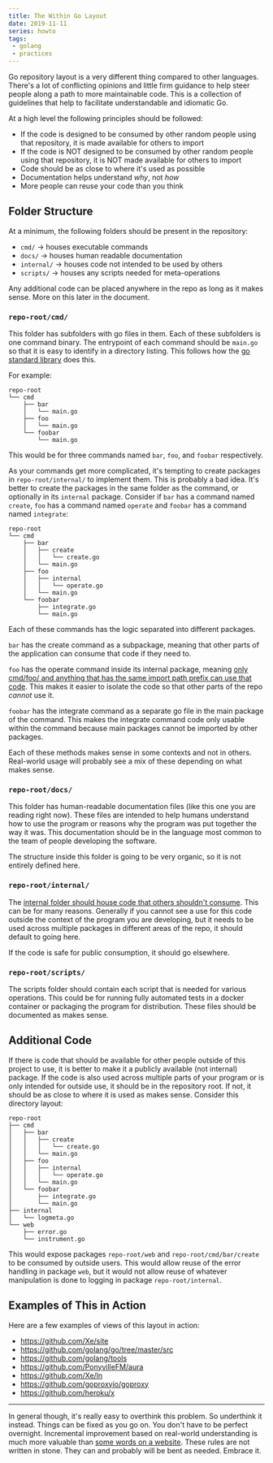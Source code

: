 ```yaml
---
title: The Within Go Layout
date: 2019-11-11
series: howto
tags:
 - golang
 - practices
---
```


Go repository layout is a very different thing compared to other languages.
There's a lot of conflicting opinions and little firm guidance to help steer
people along a path to more maintainable code. This is a collection of
guidelines that help to facilitate understandable and idiomatic Go.

At a high level the following principles should be followed:

- If the code is designed to be consumed by other random people using that
  repository, it is made available for others to import
- If the code is NOT designed to be consumed by other random people using that
  repository, it is NOT made available for others to import
- Code should be as close to where it's used as possible
- Documentation helps understand _why_, not _how_
- More people can reuse your code than you think

## Folder Structure

At a minimum, the following folders should be present in the repository:

- `cmd/` -> houses executable commands
- `docs/` -> houses human readable documentation
- `internal/` -> houses code not intended to be used by others
- `scripts/` -> houses any scripts needed for meta-operations

Any additional code can be placed anywhere in the repo as long as it makes
sense. More on this later in the document.

### `repo-root/cmd/`

This folder has subfolders with go files in them. Each of these subfolders is
one command binary. The entrypoint of each command should be `main.go` so that
it is easy to identify in a directory listing. This follows how the [go standard
library][stdlibcmd] does this. 

For example:

```
repo-root
└── cmd
    ├── bar
    │   └── main.go
    ├── foo
    │   └── main.go
    └── foobar
        └── main.go
```

This would be for three commands named `bar`, `foo`, and `foobar` respectively.

As your commands get more complicated, it's tempting to create packages in
`repo-root/internal/` to implement them. This is probably a bad idea. It's
better to create the packages in the same folder as the command, or optionally
in its `internal` package. Consider if `bar` has a command named `create`,
`foo` has a command named `operate` and `foobar` has a command named `integrate`:

```
repo-root
└── cmd
    ├── bar
    │   ├── create
    │   │   └── create.go
    │   └── main.go
    ├── foo
    │   ├── internal
    │   │   └── operate.go
    │   └── main.go
    └── foobar
        ├── integrate.go
        └── main.go
```

Each of these commands has the logic separated into different packages. 

`bar` has the create command as a subpackage, meaning that other parts of the
application can consume that code if they need to. 

`foo` has the operate command inside its internal package, meaning [only
cmd/foo/ and anything that has the same import path prefix can use that
code][internalcode]. 
This makes it easier to isolate the code so that other parts of the repo
_cannot_ use it. 

`foobar` has the integrate command as a separate go file in the main package of
the command. This makes the integrate command code only usable within the
command because main packages cannot be imported by other packages.

Each of these methods makes sense in some contexts and not in others. Real-world
usage will probably see a mix of these depending on what makes sense.

### `repo-root/docs/`

This folder has human-readable documentation files (like this one you are
reading right now). These files are intended to help humans understand how to
use the program or reasons why the program was put together the way it was. This
documentation should be in the language most common to the team of people
developing the software.

The structure inside this folder is going to be very organic, so it is not
entirely defined here.

### `repo-root/internal/`

The [internal folder should house code that others shouldn't
consume][internalcode]. This can be for many reasons. Generally if you cannot
see a use for this code outside the context of the program you are developing,
but it needs to be used across multiple packages in different areas of the repo, 
it should default to going here.

If the code is safe for public consumption, it should go elsewhere.

### `repo-root/scripts/`

The scripts folder should contain each script that is needed for various
operations. This could be for running fully automated tests in a docker
container or packaging the program for distribution. These files should be
documented as makes sense.

## Additional Code

If there is code that should be available for other people outside of this
project to use, it is better to make it a publicly available (not internal)
package. If the code is also used across multiple parts of your program or is
only intended for outside use, it should be in the repository root. If not, it
should be as close to where it is used as makes sense. Consider this directory
layout:

```
repo-root
├── cmd
│   ├── bar
│   │   ├── create
│   │   │   └── create.go
│   │   └── main.go
│   ├── foo
│   │   ├── internal
│   │   │   └── operate.go
│   │   └── main.go
│   └── foobar
│       ├── integrate.go
│       └── main.go
├── internal
│   └── logmeta.go
└── web
    ├── error.go
    └── instrument.go
```

This would expose packages `repo-root/web` and `repo-root/cmd/bar/create` to be
consumed by outside users. This would allow reuse of the error handling in
package `web`, but it would not allow reuse of whatever manipulation is done to
logging in package `repo-root/internal`. 

## Examples of This in Action

Here are a few examples of views of this layout in action:

- https://github.com/Xe/site
- https://github.com/golang/go/tree/master/src
- https://github.com/golang/tools
- https://github.com/PonyvilleFM/aura
- https://github.com/Xe/ln
- https://github.com/goproxyio/goproxy
- https://github.com/heroku/x

---

In general though, it's really easy to overthink this problem. So underthink it
instead. Things can be fixed as you go on. You don't have to be perfect
overnight. Incremental improvement based on real-world understanding is much
more valuable than [some words on a website][rilkef]. These rules are not
written in stone. They can and probably will be bent as needed. Embrace it.

[stdlibcmd]: https://github.com/golang/go/tree/master/src/cmd
[internalcode]: https://docs.google.com/document/d/1e8kOo3r51b2BWtTs_1uADIA5djfXhPT36s6eHVRIvaU/edit
[rilkef]: https://christine.website/blog/experimental-rilkef-2018-11-30
